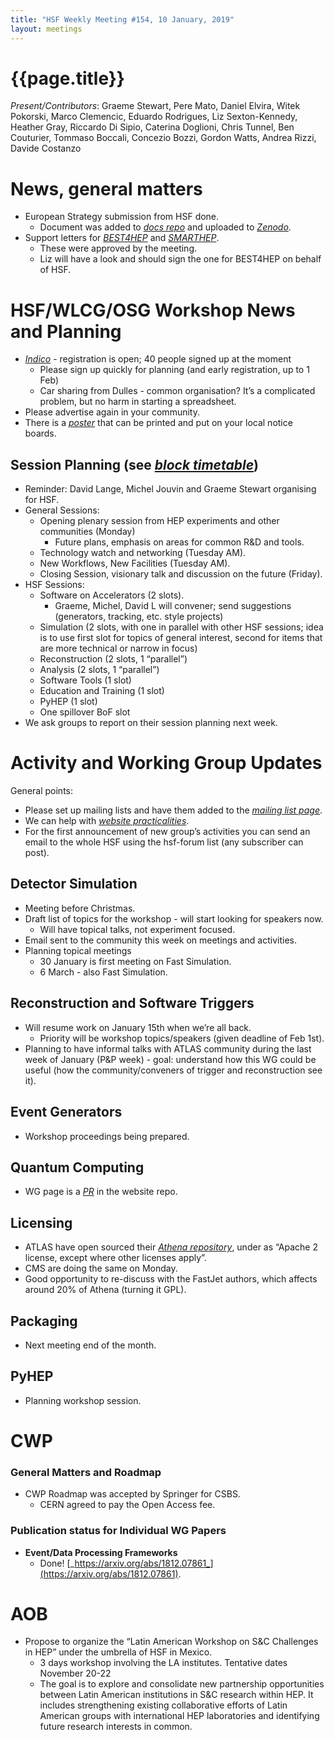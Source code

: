 ```yaml
---
title: "HSF Weekly Meeting #154, 10 January, 2019"
layout: meetings
---
```


# {{page.title}}

_Present/Contributors_: Graeme Stewart, Pere Mato, Daniel Elvira, Witek
Pokorski, Marco Clemencic, Eduardo Rodrigues, Liz Sexton-Kennedy, Heather Gray,
Riccardo Di Sipio, Caterina Doglioni, Chris Tunnel, Ben Couturier, Tommaso
Boccali, Concezio Bozzi, Gordon Watts, Andrea Rizzi, Davide Costanzo

# News, general matters

- European Strategy submission from HSF done.
  - Document was added to
    [_docs repo_](https://github.com/HSF/documents/tree/master/HSF-DOC/2018-01)
    and uploaded to [_Zenodo_](http://doi.org/10.5281/zenodo.2413005).
- Support letters for
  [_BEST4HEP_](https://docs.google.com/document/d/1C-qco24M8ZIwqIlrem5aPQW5yagtSPEJ382x81tMCwg/edit?usp=sharing)
  and
  [_SMARTHEP_](https://docs.google.com/document/d/1FlnYW2mU4dNMhwCMzCUgQQW25apIQTQE7XJKUNupUx8/edit?usp=sharing).
  - These were approved by the meeting.
  - Liz will have a look and should sign the one for BEST4HEP on behalf of HSF.

# HSF/WLCG/OSG Workshop News and Planning

- [_Indico_](https://indico.cern.ch/event/759388/) - registration is open; 40
  people signed up at the moment
  - Please sign up quickly for planning (and early registration, up to 1 Feb)
  - Car sharing from Dulles - common organisation? It’s a complicated problem,
    but no harm in starting a spreadsheet.
- Please advertise again in your community.
- There is a
  [_poster_](https://indico.cern.ch/event/759388/attachments/1770924/2877653/HOW2019.pdf)
  that can be printed and put on your local notice boards.

## Session Planning (see [_block timetable_](https://indico.cern.ch/event/759388/timetable/#all))

- Reminder: David Lange, Michel Jouvin and Graeme Stewart organising for HSF.
- General Sessions:
  - Opening plenary session from HEP experiments and other communities (Monday)
    - Future plans, emphasis on areas for common R&D and tools.
  - Technology watch and networking (Tuesday AM).
  - New Workflows, New Facilities (Tuesday AM).
  - Closing Session, visionary talk and discussion on the future (Friday).
- HSF Sessions:
  - Software on Accelerators (2 slots).
    - Graeme, Michel, David L will convener; send suggestions (generators,
      tracking, etc. style projects)
  - Simulation (2 slots, with one in parallel with other HSF sessions; idea is
    to use first slot for topics of general interest, second for items that are
    more technical or narrow in focus)
  - Reconstruction (2 slots, 1 “parallel”)
  - Analysis (2 slots, 1 “parallel”)
  - Software Tools (1 slot)
  - Education and Training (1 slot)
  - PyHEP (1 slot)
  - One spillover BoF slot
- We ask groups to report on their session planning next week.

# Activity and Working Group Updates

General points:

- Please set up mailing lists and have them added to the
  [_mailing list page_](https://hepsoftwarefoundation.org/forums.html).
- We can help with
  [_website practicalities_](https://hepsoftwarefoundation.org/howto-website.html).
- For the first announcement of new group’s activities you can send an email to
  the whole HSF using the hsf-forum list (any subscriber can post).

## Detector Simulation

- Meeting before Christmas.
- Draft list of topics for the workshop - will start looking for speakers now.
  - Will have topical talks, not experiment focused.
- Email sent to the community this week on meetings and activities.
- Planning topical meetings
  - 30 January is first meeting on Fast Simulation.
  - 6 March - also Fast Simulation.

## Reconstruction and Software Triggers

- Will resume work on January 15th when we’re all back.
  - Priority will be workshop topics/speakers (given deadline of Feb 1st).
- Planning to have informal talks with ATLAS community during the last week of
  January (P&P week) - goal: understand how this WG could be useful (how the
  community/conveners of trigger and reconstruction see it).

## Event Generators

- Workshop proceedings being prepared.

## Quantum Computing

- WG page is a [_PR_](https://github.com/HSF/hsf.github.io/pull/416) in the
  website repo.

## Licensing

- ATLAS have open sourced their
  [_Athena repository_](https://gitlab.cern.ch/atlas/athena), under as “Apache 2
  license, except where other licenses apply”.
- CMS are doing the same on Monday.
- Good opportunity to re-discuss with the FastJet authors, which affects around
  20% of Athena (turning it GPL).

## Packaging

- Next meeting end of the month.

## PyHEP

- Planning workshop session.

# CWP

### General Matters and Roadmap

- CWP Roadmap was accepted by Springer for CSBS.
  - CERN agreed to pay the Open Access fee.

### Publication status for Individual WG Papers

- **Event/Data Processing Frameworks**
  - Done!
    [_https://arxiv.org/abs/1812.07861_](https://arxiv.org/abs/1812.07861).

# AOB

- Propose to organize the “Latin American Workshop on S&C Challenges in HEP”
  under the umbrella of HSF in Mexico.
  - 3 days workshop involving the LA institutes. Tentative dates November 20-22
  - The goal is to explore and consolidate new partnership opportunities between
    Latin American institutions in S&C research within HEP. It includes
    strengthening existing collaborative efforts of Latin American groups with
    international HEP laboratories and identifying future research interests in
    common.

